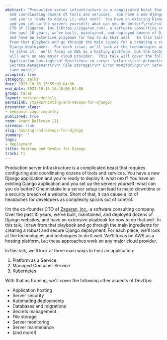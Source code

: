 ```yaml
---
abstract: "Production server infrastructure is a complicated beast that requires configuring
  and coordinating dozens of tools and services.  You have a new Django application
  and you're ready to deploy it; what next?  You have an existing Django application
  and you set up the servers yourself; what can you do better?\r\n\r\nI’m the co-founder
  CTO of [Zagaran, Inc.](https://zagaran.com), a software consulting company.  Over
  the past 10 years, we’ve built, maintained, and deployed dozens of Django websites,
  and have an extensive playbook for how to do that well.  In this talk, we'll draw
  from that playbook and go through the main issues for a creating a robust and secure
  Django deployment.  For each issue, we'll look at the technologies and techniques
  to solve it.  We'll focus on AWS as a hosting platform, but the techniques at play
  will work on any major cloud provider.  This talk will cover the following:\r\n*
  Application hosting\r\n* Resilience to server failures\r\n* Automating deployment\r\n*
  Secrets management\r\n* File storage\r\n* Error monitoring\r\n* Server maintenance\r\n*
  (and more!)"
accepted: true
category: talks
date: 2023-10-16 15:55:00-04:00
end_date: 2023-10-16 16:40:00-04:00
group: talks
layout: session-details
permalink: /talks/hosting-and-devops-for-django/
presenter_slugs:
- benjamin-zags-zagorsky
published: true
room: Grand Ballroom III
sitemap: true
slug: hosting-and-devops-for-django
summary: ''
tags:
- deployment
title: Hosting and DevOps for Django
track: t1
---
```

Production server infrastructure is a complicated beast that requires configuring and coordinating dozens of tools and services.  You have a new Django application and you're ready to deploy it; what next?  You have an existing Django application and you set up the servers yourself; what can you do better?  One mistake in a server setup can lead to major downtime or a security breach of a website.  Short of that, it can cause a lot of headaches for developers as complexity spirals out of control.

I’m the co-founder CTO of [Zagaran, Inc.](https://zagaran.com), a software consulting company.  Over the past 10 years, we’ve built, maintained, and deployed dozens of Django websites, and have an extensive playbook for how to do that well.  In this talk, I draw from that playbook and go through the main ingredients for creating a robust and secure Django deployment.  For each piece, we'll look at the technologies and techniques to do it well.  We'll focus on AWS as a hosting platform, but these approaches work on any major cloud provider.

In this talk, we'll look at three main ways to host an application:
1. Platform as a Service
2. Managed Container Service
3. Kubernetes

With that as framing, we'll cover the following other aspects of DevOps:
* Application hosting
* Server security
* Automating deployments
* Databases and migrations
* Secrets management
* File storage
* Server monitoring
* Server maintenance
* (and more!)
